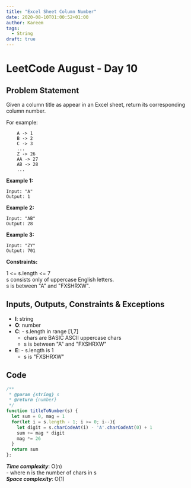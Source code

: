 ```yaml
---
title: "Excel Sheet Column Number"
date: 2020-08-10T01:00:52+01:00
author: Kareem
tags:
  - String
draft: true
---
```


<!-- LeetCode month and day here -->
# LeetCode August - Day 10

## Problem Statement

Given a column title as appear in an Excel sheet, return its corresponding column number.

For example:
```
    A -> 1
    B -> 2
    C -> 3
    ...
    Z -> 26
    AA -> 27
    AB -> 28 
    ...
```
**Example 1:**
```
Input: "A"
Output: 1
```
**Example 2:**
```
Input: "AB"
Output: 28
```
**Example 3:**
```
Input: "ZY"
Output: 701
```
**Constraints:**

1 <= s.length <= 7\
s consists only of uppercase English letters.\
s is between "A" and "FXSHRXW".

## Inputs, Outputs, Constraints & Exceptions
- **I**: string
- **O**: number
- **C**: - s.length in range [1,7]
  - chars are BASIC ASCII uppercase chars
  - s is between "A" and "FXSHRXW"
- **E**: - s.length is 1
  - s is "FXSHRXW"

## Code

```js
/**
 * @param {string} s
 * @return {number}
 */
function titleToNumber(s) {
  let sum = 0, mag = 1
  for(let i = s.length - 1; i >= 0; i--){
    let digit = s.charCodeAt(i) - 'A'.charCodeAt(0) + 1
    sum += mag * digit
    mag *= 26
  }
  return sum
};
```

**_Time complexity_**: O(n)\
\- where n is the number of chars in s\
**_Space complexity_**: O(1)